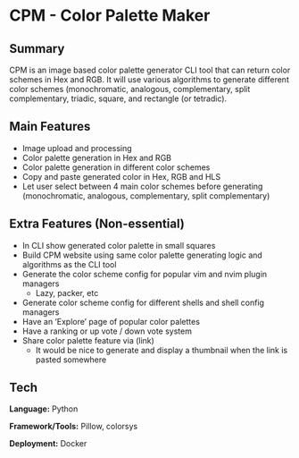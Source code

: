 # CPM - Color Palette Maker

## Summary
CPM is an image based color palette generator CLI tool that can return color schemes in Hex and RGB. It will use various algorithms to generate different color schemes (monochromatic, analogous, complementary, split complementary, triadic, square, and rectangle (or tetradic).

## Main Features
- Image upload and processing
- Color palette generation in Hex and RGB
- Color palette generation in different color schemes
- Copy and paste generated color in Hex, RGB and HLS
- Let user select between 4 main color schemes before generating (monochromatic, analogous, complementary, split complementary)

## Extra Features (Non-essential)

- In CLI show generated color palette in small squares
- Build CPM website using same color palette generating logic and algorithms as the CLI tool
- Generate the color scheme config for popular vim and nvim plugin managers
    - Lazy, packer, etc
- Generate color scheme config for different shells and shell config managers
- Have an ‘Explore’ page of popular color palettes
- Have a ranking or up vote / down vote system
- Share color palette feature via (link)
    - It would be nice to generate and display a thumbnail when the link is pasted somewhere

## Tech

**Language:** Python

**Framework/Tools:** Pillow, colorsys

**Deployment:** Docker
